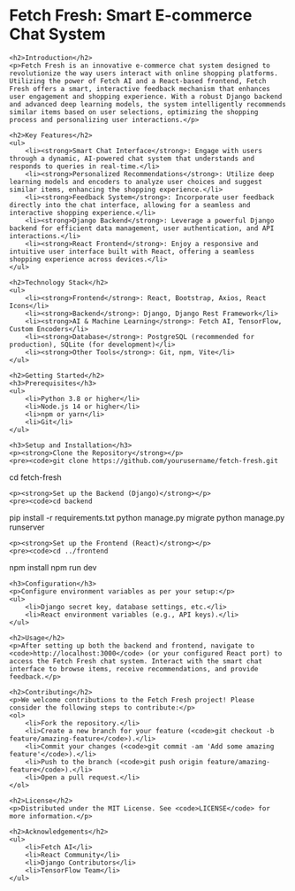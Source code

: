 <!DOCTYPE html>
<html lang="en">

<head>
    <meta charset="UTF-8">
    <meta name="viewport" content="width=device-width, initial-scale=1.0">
    <title>Fetch Fresh README</title>
</head>

<body>
    <h1>Fetch Fresh: Smart E-commerce Chat System</h1>

    <h2>Introduction</h2>
    <p>Fetch Fresh is an innovative e-commerce chat system designed to revolutionize the way users interact with online shopping platforms. Utilizing the power of Fetch AI and a React-based frontend, Fetch Fresh offers a smart, interactive feedback mechanism that enhances user engagement and shopping experience. With a robust Django backend and advanced deep learning models, the system intelligently recommends similar items based on user selections, optimizing the shopping process and personalizing user interactions.</p>

    <h2>Key Features</h2>
    <ul>
        <li><strong>Smart Chat Interface</strong>: Engage with users through a dynamic, AI-powered chat system that understands and responds to queries in real-time.</li>
        <li><strong>Personalized Recommendations</strong>: Utilize deep learning models and encoders to analyze user choices and suggest similar items, enhancing the shopping experience.</li>
        <li><strong>Feedback System</strong>: Incorporate user feedback directly into the chat interface, allowing for a seamless and interactive shopping experience.</li>
        <li><strong>Django Backend</strong>: Leverage a powerful Django backend for efficient data management, user authentication, and API interactions.</li>
        <li><strong>React Frontend</strong>: Enjoy a responsive and intuitive user interface built with React, offering a seamless shopping experience across devices.</li>
    </ul>

    <h2>Technology Stack</h2>
    <ul>
        <li><strong>Frontend</strong>: React, Bootstrap, Axios, React Icons</li>
        <li><strong>Backend</strong>: Django, Django Rest Framework</li>
        <li><strong>AI & Machine Learning</strong>: Fetch AI, TensorFlow, Custom Encoders</li>
        <li><strong>Database</strong>: PostgreSQL (recommended for production), SQLite (for development)</li>
        <li><strong>Other Tools</strong>: Git, npm, Vite</li>
    </ul>

    <h2>Getting Started</h2>
    <h3>Prerequisites</h3>
    <ul>
        <li>Python 3.8 or higher</li>
        <li>Node.js 14 or higher</li>
        <li>npm or yarn</li>
        <li>Git</li>
    </ul>

    <h3>Setup and Installation</h3>
    <p><strong>Clone the Repository</strong></p>
    <pre><code>git clone https://github.com/yourusername/fetch-fresh.git
cd fetch-fresh</code></pre>

    <p><strong>Set up the Backend (Django)</strong></p>
    <pre><code>cd backend
pip install -r requirements.txt
python manage.py migrate
python manage.py runserver</code></pre>

    <p><strong>Set up the Frontend (React)</strong></p>
    <pre><code>cd ../frontend
npm install
npm run dev</code></pre>

    <h3>Configuration</h3>
    <p>Configure environment variables as per your setup:</p>
    <ul>
        <li>Django secret key, database settings, etc.</li>
        <li>React environment variables (e.g., API keys).</li>
    </ul>

    <h2>Usage</h2>
    <p>After setting up both the backend and frontend, navigate to <code>http://localhost:3000</code> (or your configured React port) to access the Fetch Fresh chat system. Interact with the smart chat interface to browse items, receive recommendations, and provide feedback.</p>

    <h2>Contributing</h2>
    <p>We welcome contributions to the Fetch Fresh project! Please consider the following steps to contribute:</p>
    <ol>
        <li>Fork the repository.</li>
        <li>Create a new branch for your feature (<code>git checkout -b feature/amazing-feature</code>).</li>
        <li>Commit your changes (<code>git commit -am 'Add some amazing feature'</code>).</li>
        <li>Push to the branch (<code>git push origin feature/amazing-feature</code>).</li>
        <li>Open a pull request.</li>
    </ol>

    <h2>License</h2>
    <p>Distributed under the MIT License. See <code>LICENSE</code> for more information.</p>

    <h2>Acknowledgements</h2>
    <ul>
        <li>Fetch AI</li>
        <li>React Community</li>
        <li>Django Contributors</li>
        <li>TensorFlow Team</li>
    </ul>
</body>

</html>
